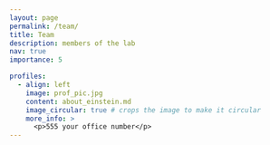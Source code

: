 ```yaml
---
layout: page
permalink: /team/
title: Team
description: members of the lab
nav: true
importance: 5

profiles:
  - align: left
    image: prof_pic.jpg
    content: about_einstein.md
    image_circular: true # crops the image to make it circular
    more_info: >
      <p>555 your office number</p>
---
```

